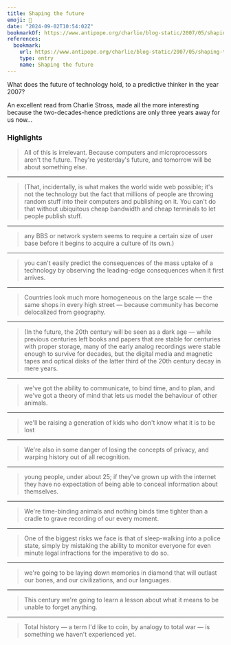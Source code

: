 ```yaml
---
title: Shaping the future
emoji: 🚀
date: "2024-09-02T10:54:02Z"
bookmarkOf: https://www.antipope.org/charlie/blog-static/2007/05/shaping-the-future.html
references:
  bookmark:
    url: https://www.antipope.org/charlie/blog-static/2007/05/shaping-the-future.html
    type: entry
    name: Shaping the future
---
```

What does the future of technology hold, to a predictive thinker in the year 2007?

An excellent read from Charlie Stross, made all the more interesting because the two-decades-hence predictions are only three years away for us now…

### Highlights

> All of this is irrelevant. Because computers and microprocessors aren't the future. They're yesterday's future, and tomorrow will be about something else.

---

> (That, incidentally, is what makes the world wide web possible; it's not the technology but the fact that millions of people are throwing random stuff into their computers and publishing on it. You can't do that without ubiquitous cheap bandwidth and cheap terminals to let people publish stuff.

---

> any BBS or network system seems to require a certain size of user base before it begins to acquire a culture of its own.)

---

> you can't easily predict the consequences of the mass uptake of a technology by observing the leading-edge consequences when it first arrives.

---

> Countries look much more homogeneous on the large scale — the same shops in every high street — because community has become delocalized from geography.

---

> (In the future, the 20th century will be seen as a dark age — while previous centuries left books and papers that are stable for centuries with proper storage, many of the early analog recordings were stable enough to survive for decades, but the digital media and magnetic tapes and optical disks of the latter third of the 20th century decay in mere years.

---

> we've got the ability to communicate, to bind time, and to plan, and we've got a theory of mind that lets us model the behaviour of other animals.

---

> we'll be raising a generation of kids who don't know what it is to be lost

---

> We're also in some danger of losing the concepts of privacy, and warping history out of all recognition.

---

> young people, under about 25; if they've grown up with the internet they have no expectation of being able to conceal information about themselves.

---

> We're time-binding animals and nothing binds time tighter than a cradle to grave recording of our every moment.

---

> One of the biggest risks we face is that of sleep-walking into a police state, simply by mistaking the ability to monitor everyone for even minute legal infractions for the imperative to do so.

---

> we're going to be laying down memories in diamond that will outlast our bones, and our civilizations, and our languages.

---

> This century we're going to learn a lesson about what it means to be unable to forget anything.

---

> Total history — a term I'd like to coin, by analogy to total war — is something we haven't experienced yet.
